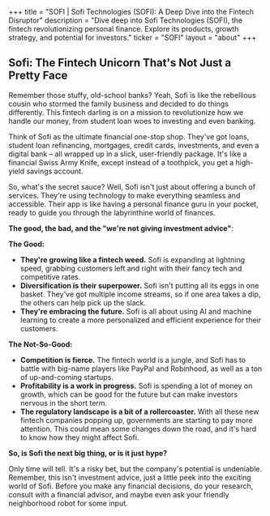 +++
title = "SOFI |  Sofi Technologies (SOFI): A Deep Dive into the Fintech Disruptor"
description = "Dive deep into Sofi Technologies (SOFI), the fintech revolutionizing personal finance. Explore its products, growth strategy, and potential for investors."
ticker = "SOFI"
layout = "about"
+++

        


## Sofi: The Fintech Unicorn That's Not Just a Pretty Face

Remember those stuffy, old-school banks? Yeah, Sofi is like the rebellious cousin who stormed the family business and decided to do things differently. This fintech darling is on a mission to revolutionize how we handle our money, from student loan woes to investing and even banking.  

Think of Sofi as the ultimate financial one-stop shop.  They've got loans, student loan refinancing, mortgages, credit cards, investments, and even a digital bank – all wrapped up in a slick, user-friendly package. It's like a financial Swiss Army Knife, except instead of a toothpick, you get a high-yield savings account. 

So, what's the secret sauce?  Well, Sofi isn't just about offering a bunch of services. They're using technology to make everything seamless and accessible. Their app is like having a personal finance guru in your pocket, ready to guide you through the labyrinthine world of finances.

**The good, the bad, and the "we're not giving investment advice"**:

**The Good:**

* **They're growing like a fintech weed.**  Sofi is expanding at lightning speed, grabbing customers left and right with their fancy tech and competitive rates. 
* **Diversification is their superpower.**  Sofi isn't putting all its eggs in one basket. They've got multiple income streams, so if one area takes a dip, the others can help pick up the slack. 
* **They're embracing the future.** Sofi is all about using AI and machine learning to create a more personalized and efficient experience for their customers. 

**The Not-So-Good:**

* **Competition is fierce.** The fintech world is a jungle, and Sofi has to battle with big-name players like PayPal and Robinhood, as well as a ton of up-and-coming startups.  
* **Profitability is a work in progress.** Sofi is spending a lot of money on growth, which can be good for the future but can make investors nervous in the short term. 
* **The regulatory landscape is a bit of a rollercoaster.**  With all these new fintech companies popping up, governments are starting to pay more attention. This could mean some changes down the road, and it's hard to know how they might affect Sofi. 

**So, is Sofi the next big thing, or is it just hype?**

Only time will tell.  It's a risky bet, but the company's potential is undeniable.  Remember, this isn't investment advice, just a little peek into the exciting world of Sofi.  Before you make any financial decisions, do your research, consult with a financial advisor, and maybe even ask your friendly neighborhood robot for some input. 

        